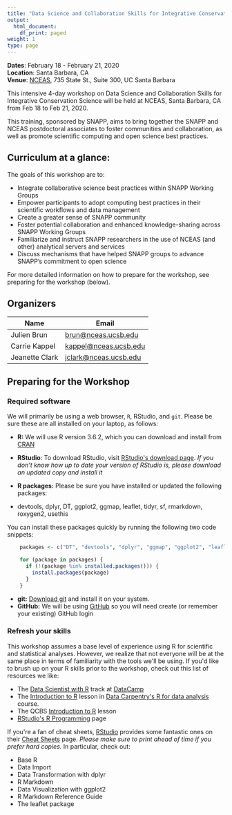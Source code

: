 ```yaml
---
title: "Data Science and Collaboration Skills for Integrative Conservation Science"
output:
  html_document:
    df_print: paged
weight: 1
type: page
---
```




__Dates__: February 18 - February 21, 2020<br>
__Location__: Santa Barbara, CA<br>
__Venue__: [NCEAS](https://www.nceas.ucsb.edu), 735 State St., Suite 300, UC Santa Barbara

This intensive 4-day workshop on Data Science and Collaboration Skills for Integrative Conservation Science will be held at NCEAS, Santa Barbara, CA from Feb 18 to Feb 21, 2020. 

This training, sponsored by SNAPP, aims to bring together the SNAPP and NCEAS postdoctoral associates to foster communities and collaboration, as well as promote scientific computing and open science best practices.  




## Curriculum at a glance:

The goals of this workshop are to:

* Integrate collaborative science best practices within SNAPP Working Groups
* Empower participants to adopt computing best practices in their scientific workflows and data management
* Create a greater sense of SNAPP community 
* Foster potential collaboration and enhanced knowledge-sharing across SNAPP Working Groups
* Familiarize and instruct SNAPP researchers in the use of NCEAS (and other) analytical servers and services
* Discuss mechanisms that have helped SNAPP groups to advance SNAPP’s commitment to open science


For more detailed information on how to prepare for the workshop, see preparing for the workshop (below).


## Organizers

|Name         | Email              |
|-------------|--------------------|
|Julien Brun| brun@nceas.ucsb.edu |
|Carrie Kappel | kappel@nceas.ucsb.edu|
|Jeanette Clark| jclark@nceas.ucsb.edu |

## Preparing for the Workshop

### Required software

We will primarily be using a web browser, `R`, RStudio, and `git`. Please be sure these are all installed on your laptop, as follows:

- **R:** We will use R version 3.6.2, which you can download and install from [CRAN](https://cran.rstudio.com)

- **RStudio**: To download RStudio, visit [RStudio's download page](https://www.rstudio.com/products/rstudio/download/).
  *If you don't know how up to date your version of RStudio is, please download an updated copy and install it*

- **R packages:** Please be sure you have installed or updated the following packages:

- devtools, dplyr, DT, ggplot2, ggmap, leaflet, tidyr, sf, rmarkdown, roxygen2, usethis

You can install these packages quickly by running the following two code snippets:

```r
    packages <- c("DT", "devtools", "dplyr", "ggmap", "ggplot2", "leaflet", "readxl", "tidyr", "scales", "sf", "rmarkdown", "roxygen2", "usethis")
```

```r
    for (package in packages) {
      if (!(package %in% installed.packages())) {
        install.packages(package)
      }
    }
```

- **git:** [Download git](https://git-scm.com/downloads) and install it on your system.
- **GitHub:** We will be using [GitHub](https://github.com) so you will need create (or remember your existing) GitHub login

### Refresh your skills

This workshop assumes a base level of experience using R for scientific and statistical analyses.
However, we realize that not everyone will be at the same place in terms of familiarity with the tools we'll be using.
If you'd like to brush up on your R skills prior to the workshop, check out this list of resources we like:

- The [Data Scientist with R](https://www.datacamp.com/tracks/data-scientist-with-r) track at [DataCamp](https://www.datacamp.com)
- The [Introduction to R](http://www.datacarpentry.org/R-ecology-lesson/01-intro-to-r.html) lesson in [Data Carpentry's R for data analysis](http://www.datacarpentry.org/R-ecology-lesson/) course.
- The QCBS [Introduction to R](https://qcbs.ca/wiki/r) lesson
- [RStudio's R Programming](https://www.rstudio.com/online-learning/) page

If you're a fan of cheat sheets, [RStudio](https://www.rstudio.com) provides some fantastic ones on their [Cheat Sheets](https://www.rstudio.com/resources/cheatsheets/) page.
*Please make sure to print ahead of time if you prefer hard copies.*
In particular, check out:

* Base R
* Data Import
* Data Transformation with dplyr
* R Markdown
* Data Visualization with ggplot2
* R Markdown Reference Guide
* The leaflet package
